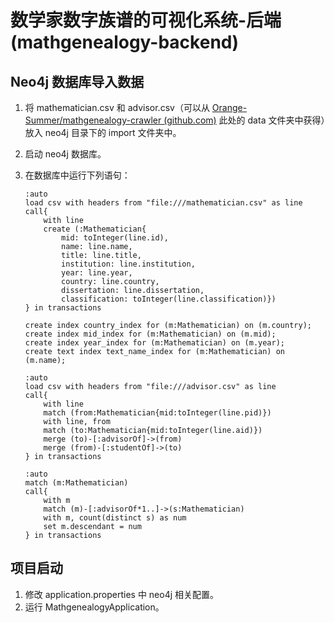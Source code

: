 # 数学家数字族谱的可视化系统-后端(mathgenealogy-backend)

## Neo4j 数据库导入数据

1. 将 mathematician.csv 和 advisor.csv（可以从 [Orange-Summer/mathgenealogy-crawler (github.com)](https://github.com/Orange-Summer/mathgenealogy-crawler) 此处的 data 文件夹中获得）放入 neo4j 目录下的 import 文件夹中。
2. 启动 neo4j 数据库。
3. 在数据库中运行下列语句：

   ```cypher
   :auto
   load csv with headers from "file:///mathematician.csv" as line
   call{
       with line
       create (:Mathematician{
           mid: toInteger(line.id),
           name: line.name,
           title: line.title,
           institution: line.institution,
           year: line.year,
           country: line.country,
           dissertation: line.dissertation,
           classification: toInteger(line.classification)})
   } in transactions
   ```

   ```cypher
   create index country_index for (m:Mathematician) on (m.country);
   create index mid_index for (m:Mathematician) on (m.mid);
   create index year_index for (m:Mathematician) on (m.year);
   create text index text_name_index for (m:Mathematician) on (m.name);
   ```

   ```cypher
   :auto
   load csv with headers from "file:///advisor.csv" as line
   call{
       with line
       match (from:Mathematician{mid:toInteger(line.pid)})
       with line, from
       match (to:Mathematician{mid:toInteger(line.aid)})
       merge (to)-[:advisorOf]->(from)
       merge (from)-[:studentOf]->(to)
   } in transactions
   ```

   ```cypher
   :auto
   match (m:Mathematician)
   call{
       with m
       match (m)-[:advisorOf*1..]->(s:Mathematician)
       with m, count(distinct s) as num
       set m.descendant = num
   } in transactions
   ```

## 项目启动

1. 修改 application.properties 中 neo4j 相关配置。
2. 运行 MathgenealogyApplication。
